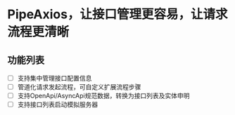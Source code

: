 # PipeAxios，让接口管理更容易，让请求流程更清晰

## 功能列表
- [ ] 支持集中管理接口配置信息
- [ ] 管道化请求发起流程，可自定义扩展流程步骤
- [ ] 支持OpenApi/AsyncApi规范数据，转换为接口列表及实体申明
- [ ] 支持接口列表启动模拟服务器
